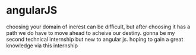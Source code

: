 # angularJS
choosing your domain of inerest can be difficult,
but after choosing it has a path we do have to move ahead to acheive our destiny.
gonna be my second technical internship but new to angular js.
hoping to gain a great knowledge via this internship
